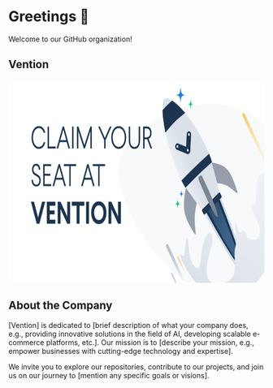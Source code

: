 # Greetings 👋

Welcome to our GitHub organization!

## Vention

<img src="https://github.com/VentionHub/.github/raw/main/profile/team-og.png" alt="Company Logo"  height="400" />


## About the Company
[Vention] is dedicated to [brief description of what your company does, e.g., providing innovative solutions in the field of AI, developing scalable e-commerce platforms, etc.]. Our mission is to [describe your mission, e.g., empower businesses with cutting-edge technology and expertise]. 

We invite you to explore our repositories, contribute to our projects, and join us on our journey to [mention any specific goals or visions].
